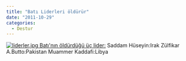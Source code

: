 ```yaml
---
title: "Batı Liderleri öldürür"
date: "2011-10-29"
categories: 
  - Destur
---
```


 [![liderler.jpg](/uploads/2011/10/liderler.jpg) Batı'nın öldürdüğü üç lider:](/uploads/2011/10/liderler.jpg "liderler.jpg") Saddam Hüseyin:Irak Zülfikar A.Butto:Pakistan Muammer Kaddafi:Libya
